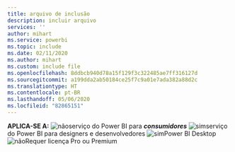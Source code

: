 ```yaml
---
title: arquivo de inclusão
description: incluir arquivo
services: ''
author: mihart
ms.service: powerbi
ms.topic: include
ms.date: 02/11/2020
ms.author: mihart
ms.custom: include file
ms.openlocfilehash: 8ddbcb940d78a15f129f3c322485ae7ff316127d
ms.sourcegitcommit: a199dda2ab50184ce25f7c9a01e7ada382a88d2c
ms.translationtype: HT
ms.contentlocale: pt-BR
ms.lasthandoff: 05/06/2020
ms.locfileid: "82865151"
---
```

<Token>**APLICA-SE A:** ![não](media/no.png)serviço do Power BI para ***consumidores*** ![sim](media/yes.png)serviço do Power BI para designers e desenvolvedores ![sim](media/yes.png)Power BI Desktop ![não](media/no.png)Requer licença Pro ou Premium </Token>